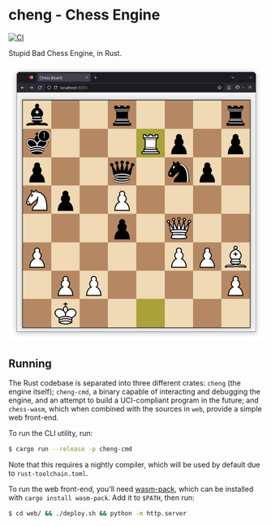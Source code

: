 # cheng - Chess Engine
[![CI](https://github.com/francorbacho/cheng/actions/workflows/ci.yml/badge.svg)](https://github.com/francorbacho/cheng/actions/workflows/ci.yml)

Stupid Bad Chess Engine, in Rust.

![Screenshot of Firefox running the web front-end](/repo/screenshot_2023-08-21.png)

## Running
The Rust codebase is separated into three different crates: `cheng` (the engine
itself); `cheng-cmd`, a binary capable of interacting and debugging the engine,
and an attempt to build a UCI-compliant program in the future; and `chess-wasm`,
which when combined with the sources in `web`, provide a simple web front-end.

To run the CLI utility, run:
```bash
$ cargo run --release -p cheng-cmd
```

Note that this requires a nightly compiler, which will be used by
default due to `rust-toolchain.toml`.

To run the web front-end, you'll need
[wasm-pack](https://rustwasm.github.io/docs/wasm-pack/), which can be
installed with `cargo install wasm-pack`. Add it to `$PATH`, then run:
```bash
$ cd web/ && ./deploy.sh && python -m http.server
```
